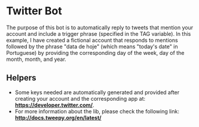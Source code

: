 # Twitter Bot
The purpose of this bot is to automatically reply to tweets that mention your account and include a trigger phrase
(specified in the TAG variable). In this example, I have created a fictional account that responds to mentions followed by
the phrase "data de hoje" (which means "today's date" in Portuguese) by providing the corresponding day of the week, day of
the month, month, and year.

## Helpers
* Some keys needed are automatically generated and provided after creating your account and the corresponding app at: 
 **https://developer.twitter.com/**.
* For more information about the lib, please check the following link: **http://docs.tweepy.org/en/latest/**
